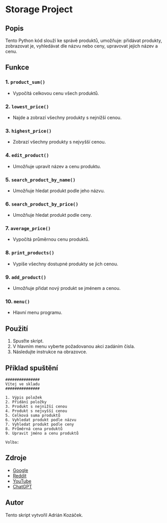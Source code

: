 # Storage Project

## Popis
Tento Python kód slouží ke správě produktů, umožňuje: přidávat produkty, zobrazovat je, vyhledávat dle názvu nebo ceny, upravovat jejich název a cenu.

## Funkce

### 1. `product_sum()`
- Vypočítá celkovou cenu všech produktů.

### 2. `lowest_price()`
- Najde a zobrazí všechny produkty s nejnižší cenou.

### 3. `highest_price()`
- Zobrazí všechny produkty s nejvyšší cenou.

### 4. `edit_product()`
- Umožňuje upravit název a cenu produktu.

### 5. `search_product_by_name()`
- Umožňuje hledat produkt podle jeho názvu.

### 6. `search_product_by_price()`
- Umožňuje hledat produkt podle ceny.

### 7. `average_price()`
- Vypočítá průměrnou cenu produktů.

### 8. `print_products()`
- Vypíše všechny dostupné produkty se jich cenou.

### 9. `add_product()`
- Umožňuje přidat nový produkt se jménem a cenou.

### 10. `menu()`
- Hlavní menu programu.

## Použití
1. Spusťte skript.
2. V hlavním menu vyberte požadovanou akci zadáním čísla.
3. Následujte instrukce na obrazovce.

## Příklad spuštění
```
###############
Vítej ve skladu
###############

1. Výpis položek
2. Přidání položky
3. Produkt s nejnižší cenou
4. Produkt s nejvyšší cenou
5. Celková suma produktů
6. Vyhledat produkt podle názvu
7. Vyhledat produkt podle ceny
8. Průměrná cena produktů
9. Upravit jméno a cenu produktů

Volba: 
```


## Zdroje
- [Google](https://www.google.com)
- [Reddit](https://www.reddit.com)
- [YouTube](https://www.youtube.com)
- [ChatGPT](https://openai.com/chatgpt)

## Autor
Tento skript vytvořil Adrián Kozáček.


